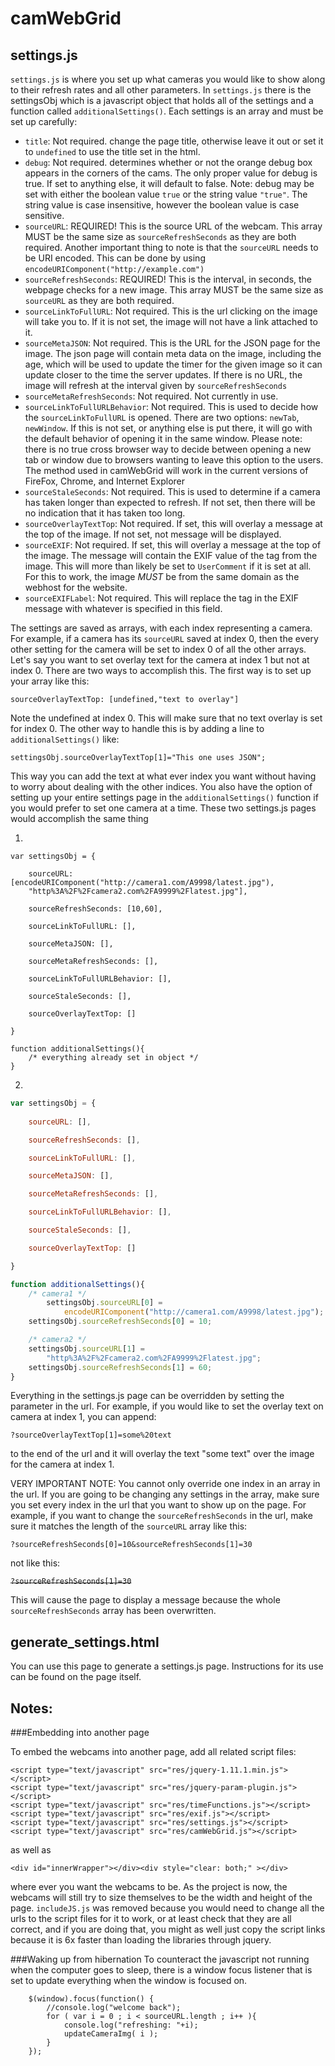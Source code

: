 # camWebGrid

settings.js
---
`settings.js` is where you set up what cameras you would like to show along to their refresh rates and all other parameters. In `settings.js` there is the settingsObj which is a javascript object that holds all of the settings and a function called `additionalSettings()`. Each settings is an array and must be set up carefully:
 * `title`: Not required. change the page title, otherwise leave it out or set it to `undefined` to use the title set in the html.
 * `debug`: Not required. determines whether or not the orange debug box appears in the corners of the cams. The only proper value for debug is true. If set to anything else, it will default to false. Note: debug may be set with either the boolean value `true` or the string value `"true"`. The string value is case insensitive, however the boolean value is case sensitive.
 * `sourceURL`: REQUIRED! This is the source URL of the webcam. This array MUST be the same size as `sourceRefreshSeconds` as they are both required. Another important thing to note is that the `sourceURL` needs to be URI encoded. This can be done by using `encodeURIComponent("http://example.com")`
 * `sourceRefreshSeconds`: REQUIRED! This is the interval, in seconds, the webpage checks for a new image. This array MUST be the same size as `sourceURL` as they are both required.
 * `sourceLinkToFullURL`: Not required. This is the url clicking on the image will take you to. If it is not set, the image will not have a link attached to it.
 * `sourceMetaJSON`: Not required. This is the URL for the JSON page for the image. The json page will contain meta data on the image, including the age, which will be used to update the timer for the given image so it can update closer to the time the server updates. If there is no URL, the image will refresh at the interval given by `sourceRefreshSeconds`
 * `sourceMetaRefreshSeconds`: Not required. Not currently in use. 
 * `sourceLinkToFullURLBehavior`: Not required. This is used to decide how the `sourceLinkToFullURL` is opened. There are two options: `newTab`, `newWindow`. If this is not set, or anything else is put there, it will go with the default behavior of opening it in the same window. Please note: there is no true cross browser way to decide between opening a new tab or window due to browsers wanting to leave this option to the users. The method used in camWebGrid will work in the current versions of FireFox, Chrome, and Internet Explorer
 * `sourceStaleSeconds`: Not required. This is used to determine if a camera has taken longer than expected to refresh. If not set, then there will be no indication that it has taken too long.
 * `sourceOverlayTextTop`: Not required. If set, this will overlay a message at the top of the image. If not set, not message will be displayed.
 * `sourceEXIF`: Not required. If set, this will overlay a message at the top of the image. The message will contain the EXIF value of the tag from the image. This will more than likely be set to `UserComment` if it is set at all. For this to work, the image _MUST_ be from the same domain as the webhost for the website.
 * `sourceEXIFLabel`: Not required. This will replace the tag in the EXIF message with whatever is specified in this field.

The settings are saved as arrays, with each index representing a camera. For example, if a camera has its `sourceURL`  saved at index 0, then the every other setting for the camera will be set to index 0 of all the other arrays. Let's say you want to set overlay text for the camera at index 1 but not at index 0. There are two ways to accomplish this. The first way is to set up your array like this:

`sourceOverlayTextTop: [undefined,"text to overlay"]`

Note the undefined at index 0. This will make sure that no text overlay is set for index 0. The other way to handle this is by adding a line to `additionalSettings()` like:

`settingsObj.sourceOverlayTextTop[1]="This one uses JSON";`

This way you can add the text at what ever index you want without having to worry about dealing with the other indices. You also have the option of setting up your entire settings page in the `additionalSettings()` function if you would prefer to set one camera at a time. These two settings.js pages would accomplish the same thing

1.
```
var settingsObj = {

	sourceURL: [encodeURIComponent("http://camera1.com/A9998/latest.jpg"),
	"http%3A%2F%2Fcamera2.com%2FA9999%2Flatest.jpg"],

	sourceRefreshSeconds: [10,60],

	sourceLinkToFullURL: [],

	sourceMetaJSON: [],

	sourceMetaRefreshSeconds: [],

	sourceLinkToFullURLBehavior: [],

	sourceStaleSeconds: [],

	sourceOverlayTextTop: []

}

function additionalSettings(){
	/* everything already set in object */
}
```

2.
```javascript
var settingsObj = {
	
	sourceURL: [],

	sourceRefreshSeconds: [],

	sourceLinkToFullURL: [],

	sourceMetaJSON: [],

	sourceMetaRefreshSeconds: [],

	sourceLinkToFullURLBehavior: [],

	sourceStaleSeconds: [],

	sourceOverlayTextTop: []

}

function additionalSettings(){
	/* camera1 */
		settingsObj.sourceURL[0] = 
			encodeURIComponent("http://camera1.com/A9998/latest.jpg");
	settingsObj.sourceRefreshSeconds[0] = 10;

	/* camera2 */
	settingsObj.sourceURL[1] = 
		"http%3A%2F%2Fcamera2.com%2FA9999%2Flatest.jpg";
	settingsObj.sourceRefreshSeconds[1] = 60;
}
```

Everything in the settings.js page can be overridden by setting the parameter in the url. For example, if you would like to set the overlay text on camera at index 1, you can append:

`?sourceOverlayTextTop[1]=some%20text`

to the end of the url and it will overlay the text "some text" over the image for the camera at index 1. 

VERY IMPORTANT NOTE: You cannot only override one index in an array in the url. If you are going to be changing any settings in the array, make sure you set every index in the url that you want to show up on the page. For example, if you want to change the `sourceRefreshSeconds` in the url, make sure it matches the length of the `sourceURL` array like this:

`?sourceRefreshSeconds[0]=10&sourceRefreshSeconds[1]=30`

not like this:

~~`?sourceRefreshSeconds[1]=30`~~

This will cause the page to display a message because the whole `sourceRefreshSeconds` array has been overwritten.


generate_settings.html
---
You can use this page to generate a settings.js page. Instructions for its use can be found on the page itself.

Notes:
---

###Embedding into another page

To embed the webcams into another page, add all related script files:
```
<script type="text/javascript" src="res/jquery-1.11.1.min.js"></script>
<script type="text/javascript" src="res/jquery-param-plugin.js"></script>
<script type="text/javascript" src="res/timeFunctions.js"></script>
<script type="text/javascript" src="res/exif.js"></script>
<script type="text/javascript" src="res/settings.js"></script>
<script type="text/javascript" src="res/camWebGrid.js"></script>

```
as well as 
```
<div id="innerWrapper"></div><div style="clear: both;" ></div>
```
where ever you want the webcams to be. As the project is now, the webcams will still try to size themselves to be the width and height of the page. `includeJS.js` was removed because you would need to change all the urls to the script files for it to work, or at least check that they are all correct, and if you are doing that, you might as well just copy the script links because it is 6x faster than loading the libraries through jquery.

###Waking up from hibernation
To counteract the javascript not running when the computer goes to sleep, there is a window focus listener that is set to update everything when the window is focused on.

```
	$(window).focus(function() {
		//console.log("welcome back");
		for ( var i = 0 ; i < sourceURL.length ; i++ ){
			console.log("refreshing: "+i);
			updateCameraImg( i );
		}
	});
```

